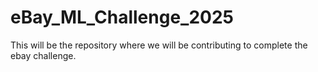 # eBay_ML_Challenge_2025
This will be the repository where we will be contributing to complete the ebay challenge.
